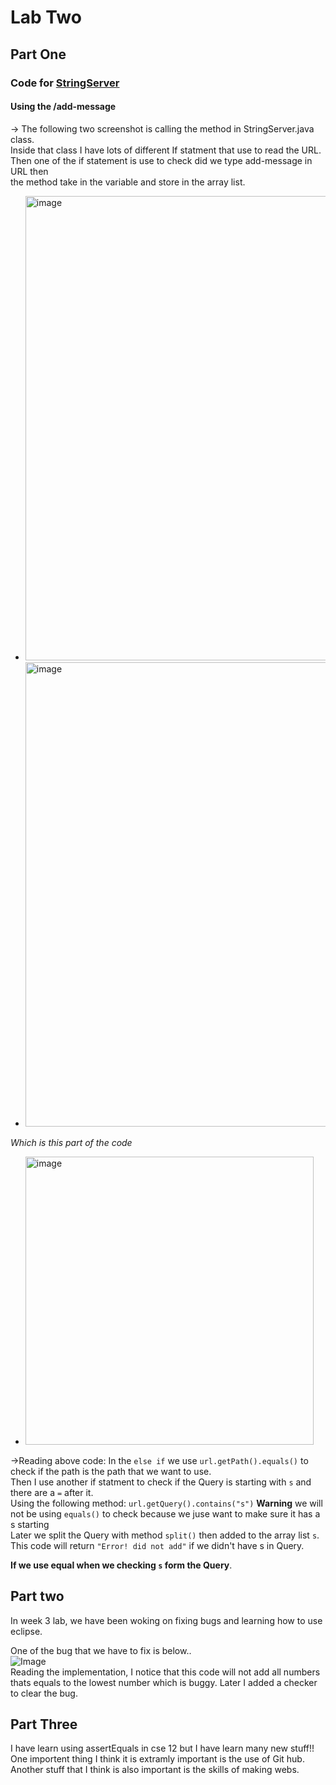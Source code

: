 # **Lab Two**

## Part One  
### Code for [**StringServer**](StringServer.java)  
#### Using the /add-message
-> The following two screenshot is calling the method in StringServer.java class.  
Inside that class I have lots of different If statment that use to read the URL.  
Then one of the if statement is use to check did we type add-message in URL then  
the method take in the variable and store in the array list.  
- <img width="743" alt="image" src="https://github.com/ZhenchengLin/Lab2NEW/assets/130115215/b25562ed-7778-48e6-b26c-b8c5d54baad5">  

- <img width="743" alt="image" src="https://github.com/ZhenchengLin/Lab2NEW/assets/130115215/692a5a13-137c-4279-8b37-23d271ba710c">

*Which is this part of the code*  
- <img width="461" alt="image" src="https://github.com/ZhenchengLin/Lab2NEW/assets/130115215/0730c9ac-8b35-49ee-8528-46c9420e5036">

->Reading above code: In the `else if` we use `url.getPath().equals()` to check if the path is the path that we want to use.  
Then I use another if statment to check if the Query is starting with `s` and there are a `=` after it.  
Using the following method: `url.getQuery().contains("s")` **Warning** we will not be using `equals()` to check because we juse want to make sure it has a s starting  
Later we split the Query with method `split()` then added to the array list `s`.  
This code will return `"Error! did not add"` if we didn't have s in Query.

**If we use equal when we checking `s` form the Query**.  


## Part two
In week 3 lab, we have been woking on fixing bugs and learning how to use eclipse. 

One of the bug that we have to fix is below..  
![Image](2LabC.png)  
Reading the implementation, I notice that this code will not add all numbers thats equals to the lowest number which is buggy. Later I added a checker to clear the bug.

## Part Three
I have learn using assertEquals in cse 12 but I have learn many new stuff!!  
One importent thing I think it is extramly important is the use of Git hub.  
Another stuff that I think is also important is the skills of making webs.  
